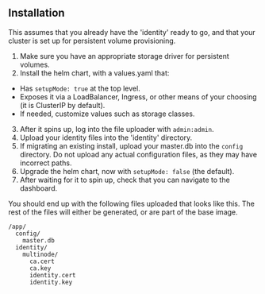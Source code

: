 ## Installation

This assumes that you already have the 'identity' ready to go, and that your cluster is set up for persistent volume provisioning.

1. Make sure you have an appropriate storage driver for persistent volumes.
2. Install the helm chart, with a values.yaml that:
  - Has `setupMode: true` at the top level.
  - Exposes it via a LoadBalancer, Ingress, or other means of your choosing (it is ClusterIP by default).
  - If needed, customize values such as storage classes.
3. After it spins up, log into the file uploader with `admin:admin`.
4. Upload your identity files into the 'identity' directory.
5. If migrating an existing install, upload your master.db into the `config` directory. Do not upload any actual configuration files, as they may have incorrect paths.
6. Upgrade the helm chart, now with `setupMode: false` (the default).
7. After waiting for it to spin up, check that you can navigate to the dashboard.

You should end up with the following files uploaded that looks like this. The rest of the files will either be generated, or are part of the base image.

```
/app/
  config/
    master.db
  identity/
    multinode/
      ca.cert
      ca.key
      identity.cert
      identity.key
```

